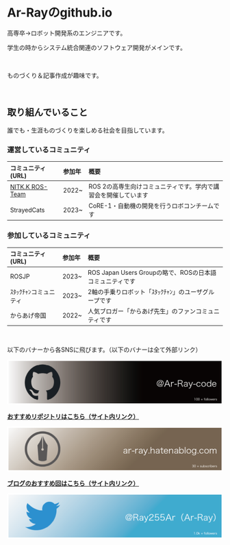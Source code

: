 # Ar-Rayのgithub.io

高専卒→ロボット開発系のエンジニアです。

学生の時からシステム統合関連のソフトウェア開発がメインです。

<br>

ものづくり＆記事作成が趣味です。

<br>

## 取り組んでいること
誰でも・生涯ものづくりを楽しめる社会を目指しています。

### 運営しているコミュニティ

| コミュニティ (URL) | 参加年 | 概要 |
| :--- | :--- | :--- |
| [NITK.K ROS-Team](https://nitkk-ros-team.github.io/) | 2022~ | ROS 2の高専生向けコミュニティです。学内で講習会を開催しています |
| StrayedCats | 2023~ | CoRE-1・自動機の開発を行うロボコンチームです |

### 参加しているコミュニティ

| コミュニティ (URL) | 参加年 | 概要 |
| :--- | :--- | :--- |
| ROSJP | 2023~ | ROS Japan Users Groupの略で、ROSの日本語コミュニティです |
| ｽﾀｯｸﾁｬﾝコミュニティ | 2023~ | 2軸の手乗りロボット「ｽﾀｯｸﾁｬﾝ」のユーザグループです |
| からあげ帝国 | 2022~ | 人気ブロガー「からあげ先生」のファンコミュニティです |

<br>

以下のバナーから各SNSに飛びます。（以下のバナーは全て外部リンク）

[![GitHub](./image/GitHub.png)](https://github.com/Ar-Ray-code)

**[おすすめリポジトリはこちら（サイト内リンク）](./01_GitHub/)**

[![HatenaBLOG](./image/Hatenablog.png)](https://ar-ray.hatenablog.com/)

**[ブログのおすすめ回はこちら（サイト内リンク）](./02_Blog/01_osusume/)**

[![Twitter](./image/Twitter.png)](https://twitter.com/Ray255Ar)

<br>